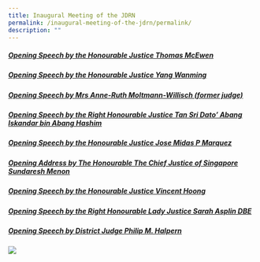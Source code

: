 ```yaml
---
title: Inaugural Meeting of the JDRN
permalink: /inaugural-meeting-of-the-jdrn/permalink/
description: ""
---
```

##### [Opening Speech by the Honourable Justice Thomas McEwen](/files/Berlin%20Regional%20Court%20-%20Speech.pdf)

##### [Opening Speech by the Honourable Justice Yang Wanming](/files/The%20Supreme%20People’s%20Court%20of%20The%20People’s%20Republic%20of%20China%20-%20opening%20speech.pdf)

##### [Opening Speech by Mrs Anne-Ruth Moltmann-Willisch (former judge)](/files/Berlin%20Regional%20Court%20-%20Speech.pdf)

##### [Opening Speech by the Right Honourable Justice Tan Sri Dato’ Abang Iskandar bin Abang Hashim](/files/Malaysia%20Speech.pdf)

##### [Opening Speech by the Honourable Justice Jose Midas P Marquez](/files/Philippines_Opening%20Speech_Hon%20Jose%20Midas%20P%20Marquez.pdf)

##### [Opening Address by The Honourable The Chief Justice of Singapore Sundaresh Menon](/files/2022-05-18%20-%20Inaugural%20JDRN%20Meeting%20Opening%20Address.pdf)

##### [Opening Speech by the Honourable Justice Vincent Hoong](/files/Singapore%20-%20Speech.pdf)

##### [Opening Speech by the Right Honourable Lady Justice Sarah Asplin DBE](/files/UK%20Speech.pdf)

##### [Opening Speech by District Judge Philip M. Halpern](/files/JDRN%20Halpern%20speech.pdf)



![](/images/Official%20group%20photograph%20-%20Final.jpg)